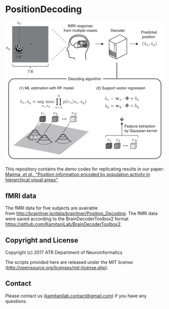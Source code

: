 # PositionDecoding

<img src="PositionDecoding.jpg" width="600"/>

This repository contains the demo codes for replicating results in our paper: 
[Majima, <i>et al.</i>, "Position information encoded by population activity in hierarchical visual areas"](http://eneuro.org/content/early/2017/03/23/ENEURO.0268-16.2017)

## fMRI data 
The fMRI data for five subjects are avairable from <http://brainliner.jp/data/brainliner/Position_Decoding>. 
The fMRI data were saved according to the BrainDecoderToolbox2 format <https://github.com/KamitaniLab/BrainDecoderToolbox2>.

## Copyright and License

Copyright (c) 2017 ATR Department of Neuroinformatics

The scripts provided here are released under the MIT license (<http://opensource.org/licenses/mit-license.php>).

## Contact
Please contact us (kamitanilab.contact@gmail.com) if you have any questions.
